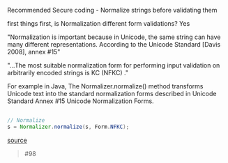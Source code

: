 Recommended Secure coding - Normalize strings before validating them

first things first, is Normalization different form validations? Yes

"Normalization is important because in Unicode, the same string can have many different representations. According to the Unicode Standard [Davis 2008], annex #15"

"...The most suitable normalization form for performing input validation on arbitrarily encoded strings is KC (NFKC) ."

For example in Java, The Normalizer.normalize() method transforms Unicode text into the standard normalization forms described in Unicode Standard Annex #15 Unicode Normalization Forms.
```java
 
// Normalize
s = Normalizer.normalize(s, Form.NFKC);

```
[source](https://wiki.sei.cmu.edu/confluence/display/java/IDS01-J.+Normalize+strings+before+validating+them )

> #98
